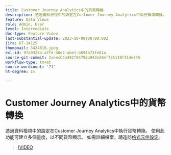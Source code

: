 ```yaml
---
title: Customer Journey Analytics中的貨幣轉換
description: 透過資料檢視中的設定在Customer Journey Analytics中執行貨幣轉換。 使用此功能可建立多個量度，以不同貨幣顯示。
feature: Data Views
role: Admin, User
level: Intermediate
doc-type: Feature Video
last-substantial-update: 2023-10-09T00:00:00Z
jira: KT-14125
thumbnail: 3424816.jpeg
exl-id: 97a93244-a7fd-46d2-abe1-b694a73fe81a
source-git-commit: 2aeecb4a482f04798a943e20ef735110f414e745
workflow-type: tm+mt
source-wordcount: '71'
ht-degree: 1%

---
```


# Customer Journey Analytics中的貨幣轉換

透過資料檢視中的設定在Customer Journey Analytics中執行貨幣轉換。 使用此功能可建立多個量度，以不同貨幣顯示。 如需詳細檔案，請造訪[格式元件設定](https://experienceleague.adobe.com/docs/analytics-platform/using/cja-dataviews/component-settings/format.html?lang=zh-Hant#currency)。

>[!VIDEO](https://video.tv.adobe.com/v/3424816/?learn=on)
